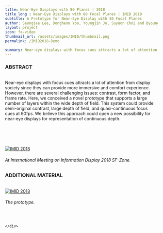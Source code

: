 ```yaml
---
title: Near-Eye Displays with 80 Planes | 2018
title_long : Near-Eye Displays with 80 Focal Planes | IMID 2018
subtitle: A Prototype for Near-Eye Display with 80 Focal Planes
author: Seungjae Lee, Dongheon Yoo, Youngjin Jo, Suyeon Choi and Byoungho Lee
layout: project
icon: fa-video
thumbnail_url: /assets/images/IMID/thumbnail.png
permalink: /IMID2018-Demo

summary: Near-eye displays with focus cues attracts a lot of attention from display society since they can provide more immersive and comfort experience. However, there are several challenging issues &#58; contrast, form factor, and frame rate. Here, we conceived a novel prototype that supports a large number of layers within the wide depth of field. This system could provide semi-original contrast, large depth of field, and quasi-continuous focus cues at 60fps. We believe this approach could open a new possibility for near-eye displays for representation of continuous depth.
---
```


<div class="row border-top" >
  <div class="6u 12u$(mobile) padding10 padding-right20 border-right" align="left">
  <h3>ABSTRACT</h3>
  <br>
  Near-eye displays with focus cues attracts a lot of attention from display society since they can provide more immersive and comfort experience. However, there are several challenging issues: contrast, form factor, and frame rate. Here, we conceived a novel prototype that supports a large number of layers within the wide depth of field. This system could provide semi-original contrast, large depth of field, and quasi-continuous focus cues at 60fps. We believe this approach could open a new possibility for near-eye displays for representation of continuous depth.

  <br><br><br><br>
  <a href="#" class="image fit">
    <img src="{{ 'assets/images/IMID/imid.png' | relative_url }}" alt="IMID 2018" />
  </a>
  <h6> At International Meeting on Information Display 2018 SF-Zone. </h6>

  </div>
    <div class="6u 12u$(mobile) padding10 padding-left20" align="left">
    <h3>ADDITIONAL MATERIAL</h3>
    <br>
    <a href="#" class="image fit">
      <img src="{{ 'assets/images/IMID/1.jpg' | relative_url }}" alt="IMID 2018" />
    </a>
    <h6>The prototype.</h6>
    <br>

    </div>
</div>
